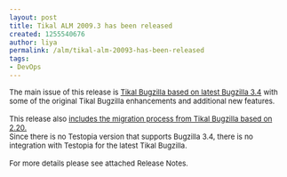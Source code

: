 ```yaml
---
layout: post
title: Tikal ALM 2009.3 has been released
created: 1255540676
author: liya
permalink: /alm/tikal-alm-20093-has-been-released
tags:
- DevOps
---
```

<p><font size="2">The main issue of this release is <span style="text-decoration: underline;">Tikal Bugzilla based on latest Bugzilla 3.4</span> with some of the original Tikal Bugzilla enhancements and additional new features.<br />
<br />
This release also <span style="text-decoration: underline;">includes the migration process from Tikal Bugzilla based on 2.20.</span><br />
Since there is no Testopia version that supports Bugzilla 3.4, there is no integration with Testopia for the latest Tikal Bugzilla.<br />
<br />
For more details please see attached Release Notes.</font></p>
